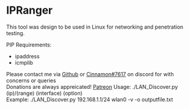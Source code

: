 # IPRanger

This tool was design to be used in Linux for networking and penetration testing.   

PIP Requirements:  
 * ipaddress  
 * icmplib  

Please contact me via [Github](https://github.com/Cinnamon1212/) or [Cinnamon#7617](https://discord.com/users/292382410530750466/) on discord for with concerns or queries  
Donations are always appreicated! [Patreon](https://www.patreon.com/cinnamon1212)
Usage: ./LAN_Discover.py (ip)/(range) (interface) (option)  
Example: ./LAN_Discover.py 192.168.1.1/24 wlan0 -v -o outputfile.txt





